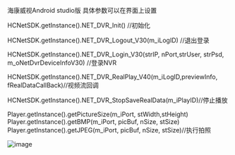 海康威视Android studio版 具体参数可以在界面上设置

HCNetSDK.getInstance().NET_DVR_Init() //初始化

HCNetSDK.getInstance().NET_DVR_Logout_V30(m_iLogID) //退出登录

HCNetSDK.getInstance().NET_DVR_Login_V30(strIP, nPort,strUser, strPsd, m_oNetDvrDeviceInfoV30) //登录NVR

HCNetSDK.getInstance().NET_DVR_RealPlay_V40(m_iLogID,previewInfo, fRealDataCallBack)//视频流回调

HCNetSDK.getInstance().NET_DVR_StopSaveRealData(m_iPlayID)//停止播放

Player.getInstance().getPictureSize(m_iPort, stWidth,stHeight)
Player.getInstance().getBMP(m_iPort, picBuf, nSize, stSize)
Player.getInstance().getJPEG(m_iPort, picBuf, nSize, stSize)//执行拍照

![image](https://github.com/zackzhen/HaikangWeishi-Master/blob/master/picture/shootScreen1.png)
